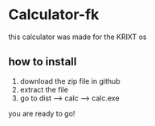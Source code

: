 # Calculator-fk

this calculator was made for the KRIXT os

## how to install

1. download the zip file in github
2. extract the file
3. go to dist --> calc --> calc.exe

you are ready to go!
